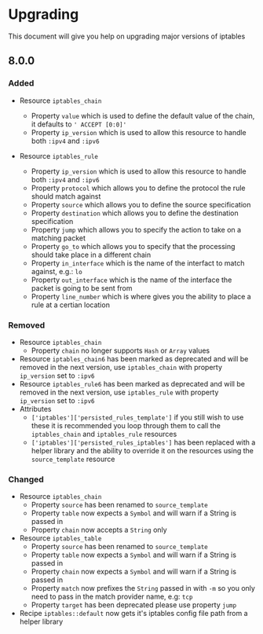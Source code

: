 # Upgrading

This document will give you help on upgrading major versions of iptables

## 8.0.0

### Added

- Resource `iptables_chain`
  - Property `value` which is used to define the default value of the chain, it defaults to `' ACCEPT [0:0]'`
  - Property `ip_version` which is used to allow this resource to handle both `:ipv4` and `:ipv6`

- Resource `iptables_rule`
  - Property `ip_version` which is used to allow this resource to handle both `:ipv4` and `:ipv6`
  - Property `protocol` which allows you to define the protocol the rule should match against
  - Property `source` which allows you to define the source specification
  - Property `destination` which allows you to define the destination specification
  - Property `jump` which allows you to specify the action to take on a matching packet
  - Property `go_to` which allows you to specify that the processing should take place in a different chain
  - Property `in_interface` which is the name of the interfact to match against, e.g.: `lo`
  - Property `out_interface` which is the name of the interface the packet is going to be sent from
  - Property `line_number` which is where gives you the ability to place a rule at a certian location

### Removed

- Resource `iptables_chain`
  - Property `chain` no longer supports `Hash` or `Array` values
- Resource `iptables_chain6` has been marked as deprecated and will be removed in the next version, use `iptables_chain` with property `ip_version` set to `:ipv6`
- Resource `iptables_rule6` has been marked as deprecated and will be removed in the next version, use `iptables_rule` with property `ip_version` set to `:ipv6`
- Attributes
  - `['iptables']['persisted_rules_template']` if you still wish to use these it is recommended you loop through them to call the `iptables_chain` and `iptables_rule` resources
  -   `['iptables']['persisted_rules_iptables']` has been replaced with a helper library and the ability to override it on the resources using the `source_template` resource

### Changed

- Resource `iptables_chain`
  - Property `source` has been renamed to `source_template`
  - Property `table` now expects a `Symbol` and will warn if a String is passed in
  - Property `chain` now accepts a `String` only
- Resource `iptables_table`
  - Property `source` has been renamed to `source_template`
  - Property `table` now expects a `Symbol` and will warn if a String is passed in
  - Property `chain` now expects a `Symbol` and will warn if a String is passed in
  - Property `match` now prefixes the `String` passed in with `-m` so you only need to pass in the match provider name, e.g: `tcp`
  - Property `target` has been deprecated please use property `jump`
- Recipe `iptables::default` now gets it's iptables config file path from a helper library
